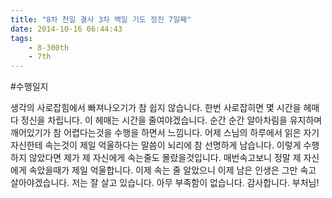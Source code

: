 ```yaml
---
title: "8차 천일 결사 3차 백일 기도 정진 7일째"
date: 2014-10-16 06:44:43
tags:
    - 8-300th
    - 7th
---
```


#수행일지

생각의 사로잡힘에서 빠져나오기가 참 쉽지 않습니다. 한번 사로잡히면 몇 시간을 헤매다 정신을 차립니다. 이 헤매는 시간을 줄여야겠습니다. 순간 순간 알아차림을 유지하며 깨어있기가 참 어렵다는것을 수행을 하면서 느낌니다. 어제 스님의 하루에서 읽은 자기 자신한테 속는것이 제일 억울하다는 말씀이 뇌리에 참 선명하게 남습니다. 이렇게 수행하지 않았다면 제가 제 자신에게 속는줄도 몰랐을것입니다. 매번속고보니 정말 제 자신에게 속았을때가 제일 억울합니다. 이제 속는 줄 알았으니 이제 남은 인생은 그만 속고 살아야겠습니다. 저는 잘 살고 있습니다. 아무 부족함이 없습니다. 감사합니다. 부처님!

